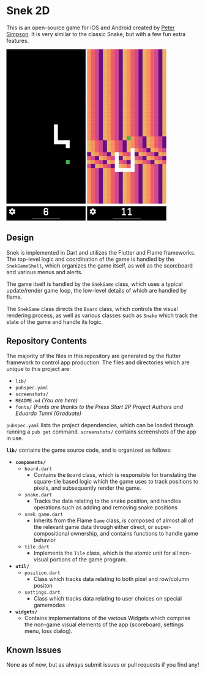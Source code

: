 # Snek 2D
This is an open-source game for iOS and Android created by [Peter Simpson](petersimpson.me). It is very similar to the classic Snake, but with a few fun extra features.

![Snek Screencap 1](screenshots/snek_bw0_mini.png)
![Snek Screencap 2](screenshots/snek_groovy0_mini.png)

## Design
Snek is implemented in Dart and utilizes the Flutter and Flame frameworks.
The top-level logic and coordination of the game is handled by the `SnekGameShell`, which organizes the game itself, as well as the scoreboard and various menus and alerts.

The game itself is handled by the `SnekGame` class, which uses a typical update/render game loop, the low-level details of which are handled by flame. 

The `SnekGame` class directs the `Board` class, which controls the visual rendering process, as well as various classes such as `Snake` which track the state of the game and handle its logic.

## Repository Contents
The majority of the files in this repository are generated by the flutter framework to control app production. The files and directories which are unique to this project are:

 - `lib/`
 - `pubspec.yaml`
 - `screenshots/`
 - `README.md` *(You are here)*
 - `fonts/` *(Fonts are thanks to the Press Start 2P Project Authors and Eduardo Tunni (Graduate)*
 
`pubspec.yaml` lists the project dependencies, which can be loaded through running a `pub get` command.
`screenshots/` contains screenshots of the app in use.

**`lib/`** contains the game source code, and is organized as follows:

 - **`components/`**
	 - `board.dart`
		 - Contains the `Board` class, which is responsible for translating the square-tile based logic which the game uses to track positions to pixels, and subsequently render the game.
	 - `snake.dart`
		 - Tracks the data relating to the snake position, and handles operations such as adding and removing snake positions
	 - `snek_game.dart`
		 - Inherits from the Flame `Game` class, is composed of almost all of the relevant game data through either direct, or super-compositional ownership, and contains functions to handle game behavior
	 - `tile.dart`
		 - Implements the `Tile` class, which is the atomic unit for all non-visual portions of the game program.
 - **`util/`**
	 - `position.dart`
		 - Class which tracks data relating to both pixel and row/column positon
	 - `settings.dart`
		 - Class which tracks data relating to user choices on special gamemodes
 - **`widgets/`**
	 - Contains implementations of the various Widgets which comprise the non-game visual elements of the app (scoreboard, settings menu, loss dialog).


## Known Issues
None as of now, but as always submit issues or pull requests if you find any!

